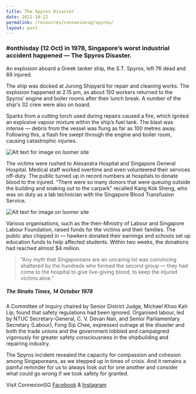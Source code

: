 ```yaml
---
title: The Spyros Disaster
date: 2021-10-12
permalink: /resources/connexionsg/spyros/
layout: post
---
```

###  #onthisday (12 Oct) in 1978, Singapore’s worst industrial accident happened — The Spyros Disaster.


An explosion aboard a Greek tanker ship, the S.T. Spyros, left 76 dead and 69 injured.

The ship was docked at Jurong Shipyard for repair and cleaning works. The explosion happened at 2.15 pm, as about 150 workers returned to the Spyros’ engine and boiler rooms after their lunch break. A number of the ship's 32 crew were also on board.

Sparks from a cutting torch used during repairs caused a fire, which ignited an explosive vapour mixture within the ship’s fuel tank. The blast was intense — debris from the vessel was flung as far as 100 metres away. Following this, a flash fire swept through the engine and boiler room, causing catastrophic injuries.

![Alt text for image on Isomer site](/images/spyros1.jpg)

The victims were rushed to Alexandra Hospital and Singapore General Hospital. Medical staff worked overtime and even volunteered their services off-duty. The public turned up in record numbers at hospitals to donate blood to the injured. “There were so many donors that were queuing outside the building and snaking out to the carpark” recalled Kang Kok Sheng, who was on duty as a lab technician with the Singapore Blood Transfusion Service.

![Alt text for image on Isomer site](/images/spyros2.jpg)

Various organisations, such as the then-Ministry of Labour and Singapore Labour Foundation, raised funds for the victims and their families. The public also chipped in — hawkers donated their earnings and schools set up education funds to help affected students. Within two weeks, the donations had reached almost $4 million.

> “Any myth that Singaporeans are an uncaring lot was convincing shattered by the hundreds who formed the second group — they had come to the hospital to give live-giving blood, to keep the injured victims alive.” 
##### The Straits Times, 14 October 1978

A Committee of Inquiry chaired by Senior District Judge, Michael Khoo Kah Lip, found that safety regulations had been ignored. Organised labour, led by NTUC Secretary-General, C. V. Devan Nair, and Senior Parliamentary Secretary (Labour), Fong Sip Chee, expressed outrage at the disaster and both the trade unions and the government lobbied and campaigned vigorously for greater safety consciousness in the shipbuilding and repairing industry.

The Spyros incident revealed the capacity for compassion and cohesion among Singaporeans, as we stepped up in times of crisis. And it remains a painful reminder for us to always look out for one another and consider what could go wrong if we took safety for granted.

Visit ConnexionSG [Facebook](https://www.facebook.com/ConnexionSG) & [Instagram](https://www.instagram.com/connexionsg/)